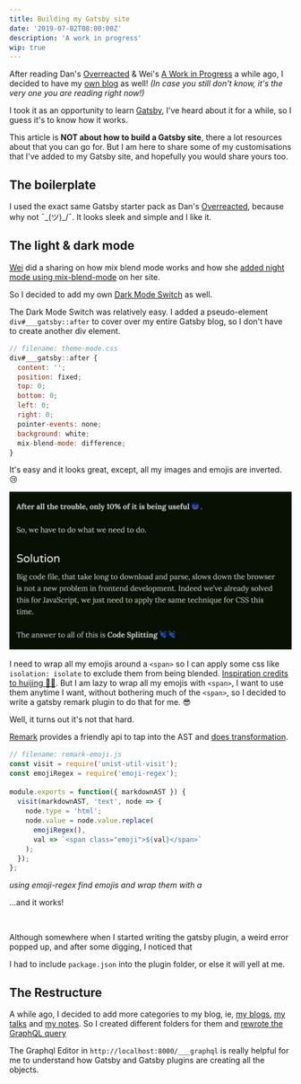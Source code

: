 ```yaml
---
title: Building my Gatsby site
date: '2019-07-02T08:00:00Z'
description: 'A work in progress'
wip: true
---
```


After reading Dan's [Overreacted](https://overreacted.io) & Wei's [A Work in Progress](https://dev.wgao19.cc/) a while ago, I decided to have my [own blog](https://lihautan.com/blogs) as well! _(In case you still don't know, it's the very one you are reading right now!)_

I took it as an opportunity to learn [Gatsby](https://www.gatsbyjs.org/), I've heard about it for a while, so I guess it's to know how it works.

This article is **NOT about how to build a Gatsby site**, there a lot resources about that you can go for. But I am here to share some of my customisations that I've added to my Gatsby site, and hopefully you would share yours too.

## The boilerplate

I used the exact same Gatsby starter pack as Dan's [Overreacted](https://overreacted.io), because why not ¯\_(ツ)_/¯. It looks sleek and simple and I like it.

## The light & dark mode

[Wei](https://twitter.com/wgao19) did a sharing on how mix blend mode works and how she [added night mode using mix-blend-mode](https://dev.wgao19.cc/2019-05-04__sun-moon-blending-mode/) on her site.

So I decided to add my own [Dark Mode Switch](https://github.com/tanhauhau/tanhauhau.github.io/commit/291663d10cc7838d67392acb6a28a04a655603a6#diff-4e34e842430a5e2977417f28e477e14d) as well.

The Dark Mode Switch was relatively easy. I added a pseudo-element `div#___gatsby::after` to cover over my entire Gatsby blog, so I don't have to create another div element.

```js
// filename: theme-mode.css
div#___gatsby::after {
  content: '';
  position: fixed;
  top: 0;
  bottom: 0;
  left: 0;
  right: 0;
  pointer-events: none;
  background: white;
  mix-blend-mode: difference;
}
```

It's easy and it looks great, except, all my images and emojis are inverted. 😢

![inverted emojis](./images/inverted_emojis.png "It looked like emojis going through X-Rays.. 😢")

I need to wrap all my emojis around a `<span>` so I can apply some css like `isolation: isolate` to exclude them from being blended. [Inspiration credits to huijing 👏👏](https://www.chenhuijing.com/blog/friends-dont-let-friends-implement-dark-mode-alone/#%F0%9F%92%BB). But I am lazy to wrap all my emojis with `<span>`, I want to use them anytime I want, without bothering much of the `<span>`, so I decided to write a gatsby remark plugin to do that for me. 😎

Well, it turns out it's not that hard.

[Remark](https://github.com/remarkjs/remark) provides a friendly api to tap into the AST and [does transformation](https://github.com/tanhauhau/tanhauhau.github.io/commit/291663d10cc7838d67392acb6a28a04a655603a6#diff-1be49bbded0fd920136646bdb37f5b91). 

```js
// filename: remark-emoji.js
const visit = require('unist-util-visit');
const emojiRegex = require('emoji-regex');

module.exports = function({ markdownAST }) {
  visit(markdownAST, 'text', node => {
    node.type = 'html';
    node.value = node.value.replace(
      emojiRegex(),
      val => `<span class="emoji">${val}</span>`
    );
  });
};
```
_using emoji-regex find emojis and wrap them with a <span>_

...and it works!

<!-- TODO: -->
![]()

Although somewhere when I started writing the gatsby plugin, a weird error popped up, and after some digging, I noticed that 
<!-- TODO: -->
I had to include `package.json` into the plugin folder, or else it will yell at me.

## The Restructure

A while ago, I decided to add more categories to my blog, ie, [my blogs](https://lihautan.com/blogs), [my talks](https://lihautan.com/talks/) and [my notes](https://lihautan.com/notes). So I created different folders for them and [rewrote the GraphQL query](https://github.com/tanhauhau/tanhauhau.github.io/commit/50c82259749f7608d1c81062eac1f357b9437485)

The Graphql Editor in `http://localhost:8000/___graphql` is really helpful for me to understand how Gatsby and Gatsby plugins are creating all the objects.

